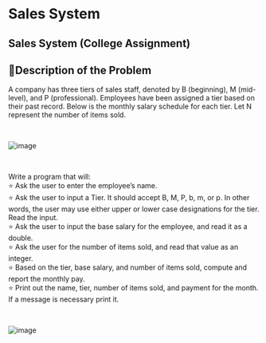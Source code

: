 # Sales System
Sales System (College Assignment)
----------------------------------------------------

## 📄Description of the Problem

A company has three tiers of sales staff, denoted by B (beginning), M (mid-level), and P 
(professional). Employees have been assigned a tier based on their past record. 
Below is the monthly salary schedule for each tier. Let N represent the number of items sold. 

<br>

![image](https://user-images.githubusercontent.com/123357802/236674867-69c722f5-afe6-4d55-82ee-9d7a31d7a30b.png)

<br>

Write a program that will: <br>
⭐ Ask the user to enter the employee’s name. <br>
⭐ Ask the user to input a Tier. It should accept B, M, P, b, m, or p. In other words, the user may use either upper or lower case designations for the tier. Read the input.  <br>
⭐ Ask the user to input the base salary for the employee, and read it as a double.  <br>
⭐ Ask the user for the number of items sold, and read that value as an integer.  <br>
⭐ Based on the tier, base salary, and number of items sold, compute and report the monthly pay.  <br>
⭐ Print out the name, tier, number of items sold, and payment for the month. If a message is necessary print it. 

 <br>
 
 ![image](https://user-images.githubusercontent.com/123357802/236674998-5c120512-075b-403b-9b64-ae098dd0195e.png)

